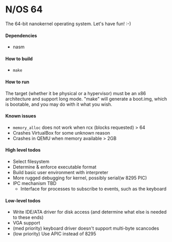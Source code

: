 # N/OS 64

The 64-bit nanokernel operating system.
Let's have fun! :-)

#### Dependencies
  - nasm

#### How to build
  - `make`

#### How to run
  The target (whether it be physical or a hypervisor) must be an x86 architecture
  and support long mode. "make" will generate a boot.img, which is bootable, and
  you may do with it what you wish.

#### Known issues
  - `memory_alloc` does not work when rcx (blocks requested) > 64
  - Crashes VirtualBox for some unknown reason
  - Crashes in QEMU when memory available > 2GB

#### High level todos
  - Select filesystem
  - Determine & enforce executable format
  - Build basic user environment with interpreter
  - More rugged debugging for kernel, possibly serial(w 8295 PIC)
  - IPC mechanism TBD
    - Interface for processes to subscribe to events, such as the keyboard

#### Low-level todos
  - Write IDE/ATA driver for disk access (and determine what else is needed to these ends)
  - VGA support
  - (med priority) keyboard driver doesn't support multi-byte scancodes
  - (low priority) Use APIC instead of 8295
